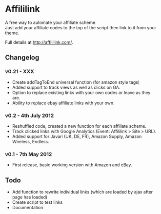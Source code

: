 # Affililink

A free way to automate your affiliate scheme.  
Just add your affiliate codes to the top of the script then link to it from your theme.

Full details at http://affililink.com/.

## Changelog

### v0.21 - XXX
* Create addTagToEnd universal function (for amazon style tags)
* Added support to track views as well as clicks on GA.
* Option to replace existing links with your own codes or leave as they are.
* Ability to replace ebay affiliate links with your own.

### v0.2 - 4th July 2012
* Reshuffled code, created a new function for each affiliate scheme.  
* Track clicked links with Google Analytics (Event: Affililink > Site > URL).  
* Added support for Javari (UK, DE, FR), Amazon Supply, Amazon Wireless, Endless.

### v0.1 - 7th May 2012
* First release, basic working version with Amazon and eBay.

## Todo
* Add function to rewrite individual links (which are loaded by ajax after page has loaded)
* Create script to test links
* Documentation
